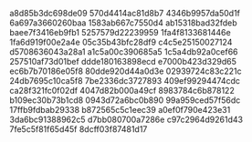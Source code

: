 a8d85b3dc698de09
570d4414ac81d8b7
4346b9957da50d1f
6a697a3660260baa
1583ab667c7550d4
ab15318bad32fdeb
baee7f3416eb9fb1
5257579d22239959
1fa4f8133681446e
1fa6d919f00e2a4e
05c35b43bfc28df9
c4c5e25150027124
d5708636043a28a1
a1c5a00c390685a5
1c5a4db92a0cef66
257510af73d01bef
ddde180163898ecd
e7000b423d329d65
ec6b7b70186e05f8
80dde920d44a0d3e
02939724c83c221c
24db7695c10ca5f8
7be2336dc3727893
409ef99294474cdc
ca28f321fc0f02df
4047d82b000a49cf
8983784c6b878122
b109ec30b73b1cd8
0943d72a6bc0b890
99a959ced57f56dc
17ffb9fdbab29338
b872565c5c1eec39
a0ef0f790e423e31
3da6bc91388962c5
d7bb080700a7286e
c97c2964d9261d43
7fe5c5f81f65d45f
8dcff03f87481d17
